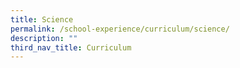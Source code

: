 ```yaml
---
title: Science
permalink: /school-experience/curriculum/science/
description: ""
third_nav_title: Curriculum
---
```

